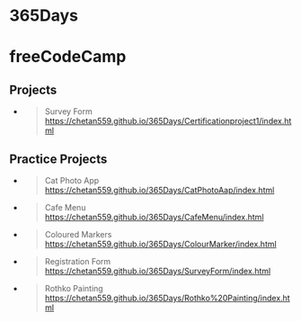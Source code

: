 # 365Days
# freeCodeCamp

## Projects

- > Survey Form<br>https://chetan559.github.io/365Days/Certificationproject1/index.html
  > <br>
## Practice Projects

- > Cat Photo App<br>https://chetan559.github.io/365Days/CatPhotoAap/index.html
- > Cafe Menu<br>https://chetan559.github.io/365Days/CafeMenu/index.html
- > Coloured Markers<br>https://chetan559.github.io/365Days/ColourMarker/index.html
- > Registration Form<br>https://chetan559.github.io/365Days/SurveyForm/index.html
- > Rothko Painting<br>https://chetan559.github.io/365Days/Rothko%20Painting/index.html